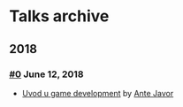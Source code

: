 # Talks archive


## 2018


### [#0](https://www.facebook.com/events/516719658730500/) June 12, 2018
- [Uvod u game development](https://github.com/antejavor/tech43-talks/blob/master/Introduction%20to%20game%20development.pdf)
by [Ante Javor](https://github.com/antejavor)


